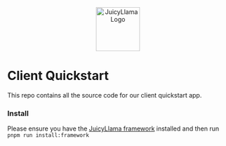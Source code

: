 <div align="center">
  <a href="https://juicyllama.com/" target="_blank">
    <img src="https://juicyllama.com/assets/images/icon.png" width="100" alt="JuicyLlama Logo" />
  </a>
</div>

# Client Quickstart

This repo contains all the source code for our client quickstart app.

### Install
Please ensure you have the [JuicyLlama framework](https://docs.juicyllama.com/gettingstarted#installation) installed and then run `pnpm run install:framework`
